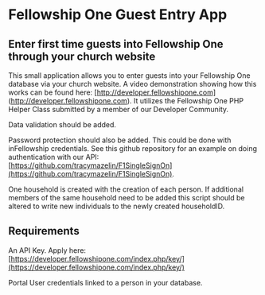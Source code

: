 Fellowship One Guest Entry App
==============================

Enter first time guests into Fellowship One through your church website
-----------------------------------------------------------------------

This small application allows you to enter guests into your Fellowship One database via your church website.  A video demonstration showing how this works can be found here: [http://developer.fellowshipone.com] (http://developer.fellowshipone.com).  It utilizes the Fellowship One PHP Helper Class submitted by a member of our Developer Community.

Data validation should be added.

Password protection should also be added.  This could be done with inFellowship credentials.  See this github repository for an example on doing authentication with our API: [https://github.com/tracymazelin/F1SingleSignOn](https://github.com/tracymazelin/F1SingleSignOn).

One household is created with the creation of each person.  If additional members of the same household need to be added this script should be altered to write new individuals to the newly created householdID.

Requirements
-------------

An API Key.  Apply here: [https://developer.fellowshipone.com/index.php/key/](https://developer.fellowshipone.com/index.php/key/)

Portal User credentials linked to a person in your database.


